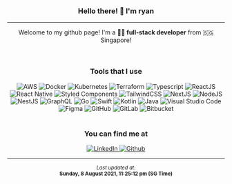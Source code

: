 <div align="center" style="text-align: center;">
  <h3 style="border-bottom: none">Hello there! 👋 I'm ryan</h3>
  <hr />
  <p>Welcome to my github page! I'm a <b>👨‍💻 full-stack developer</b> from 🇸🇬 Singapore!</p>
  <br />
  <h3>Tools that I use</h3>
      <img alt="AWS" src="https:&#x2F;&#x2F;img.shields.io&#x2F;badge&#x2F;AWS-%23FF9900.svg?style&#x3D;for-the-badge&amp;logo&#x3D;amazon-aws&amp;logoColor&#x3D;white"/>
      <img alt="Docker" src="https:&#x2F;&#x2F;img.shields.io&#x2F;badge&#x2F;docker-%230db7ed.svg?style&#x3D;for-the-badge&amp;logo&#x3D;docker&amp;logoColor&#x3D;white"/>
      <img alt="Kubernetes" src="https:&#x2F;&#x2F;img.shields.io&#x2F;badge&#x2F;kubernetes-%23326ce5.svg?style&#x3D;for-the-badge&amp;logo&#x3D;kubernetes&amp;logoColor&#x3D;white"/>
      <img alt="Terraform" src="https:&#x2F;&#x2F;img.shields.io&#x2F;badge&#x2F;terraform-%235835CC.svg?style&#x3D;for-the-badge&amp;logo&#x3D;terraform&amp;logoColor&#x3D;white"/>
      <img alt="Typescript" src="https:&#x2F;&#x2F;img.shields.io&#x2F;badge&#x2F;typescript-%23007ACC.svg?style&#x3D;for-the-badge&amp;logo&#x3D;typescript&amp;logoColor&#x3D;white"/>
      <img alt="ReactJS" src="https:&#x2F;&#x2F;img.shields.io&#x2F;badge&#x2F;react-%2320232a.svg?style&#x3D;for-the-badge&amp;logo&#x3D;react&amp;logoColor&#x3D;%2361DAFB"/>
      <img alt="React Native" src="https:&#x2F;&#x2F;img.shields.io&#x2F;badge&#x2F;react_native-%2320232a.svg?style&#x3D;for-the-badge&amp;logo&#x3D;react&amp;logoColor&#x3D;%2361DAFB"/>
      <img alt="Styled Components" src="https:&#x2F;&#x2F;img.shields.io&#x2F;badge&#x2F;styled--components-DB7093?style&#x3D;for-the-badge&amp;logo&#x3D;styled-components&amp;logoColor&#x3D;white"/>
      <img alt="TailwindCSS" src="https:&#x2F;&#x2F;img.shields.io&#x2F;badge&#x2F;tailwindcss-%2338B2AC.svg?style&#x3D;for-the-badge&amp;logo&#x3D;tailwind-css&amp;logoColor&#x3D;white"/>
      <img alt="NextJS" src="https:&#x2F;&#x2F;img.shields.io&#x2F;badge&#x2F;Next-black?style&#x3D;for-the-badge&amp;logo&#x3D;next.js&amp;logoColor&#x3D;white"/>
      <img alt="NodeJS" src="https:&#x2F;&#x2F;img.shields.io&#x2F;badge&#x2F;node.js-%2343853D.svg?style&#x3D;for-the-badge&amp;logo&#x3D;node.js&amp;logoColor&#x3D;white"/>
      <img alt="NestJS" src="https:&#x2F;&#x2F;img.shields.io&#x2F;badge&#x2F;nestjs-%23E0234E.svg?style&#x3D;for-the-badge&amp;logo&#x3D;nestjs&amp;logoColor&#x3D;white"/>
      <img alt="GraphQL" src="https:&#x2F;&#x2F;img.shields.io&#x2F;badge&#x2F;-GraphQL-%23DB7093?style&#x3D;for-the-badge&amp;logo&#x3D;graphql"/>
      <img alt="Go" src="https:&#x2F;&#x2F;img.shields.io&#x2F;badge&#x2F;go-%2300ADD8.svg?style&#x3D;for-the-badge&amp;logo&#x3D;go&amp;logoColor&#x3D;white"/>
      <img alt="Swift" src="https:&#x2F;&#x2F;img.shields.io&#x2F;badge&#x2F;swift-%23FA7343.svg?style&#x3D;for-the-badge&amp;logo&#x3D;swift&amp;logoColor&#x3D;white"/>
      <img alt="Kotlin" src="https:&#x2F;&#x2F;img.shields.io&#x2F;badge&#x2F;kotlin-%230095D5.svg?style&#x3D;for-the-badge&amp;logo&#x3D;kotlin&amp;logoColor&#x3D;white"/>
      <img alt="Java" src="https:&#x2F;&#x2F;img.shields.io&#x2F;badge&#x2F;java-%23ED8B00.svg?style&#x3D;for-the-badge&amp;logo&#x3D;java&amp;logoColor&#x3D;white"/>
      <img alt="Visual Studio Code" src="https:&#x2F;&#x2F;img.shields.io&#x2F;badge&#x2F;VisualStudioCode-0078d7.svg?style&#x3D;for-the-badge&amp;logo&#x3D;visual-studio-code&amp;logoColor&#x3D;white"/>
      <img alt="Figma" src="https:&#x2F;&#x2F;img.shields.io&#x2F;badge&#x2F;figma-%23F24E1E.svg?style&#x3D;for-the-badge&amp;logo&#x3D;figma&amp;logoColor&#x3D;white"/>
      <img alt="GitHub" src="https:&#x2F;&#x2F;img.shields.io&#x2F;badge&#x2F;github-%23121011.svg?style&#x3D;for-the-badge&amp;logo&#x3D;github&amp;logoColor&#x3D;white"/>
      <img alt="GitLab" src="https:&#x2F;&#x2F;img.shields.io&#x2F;badge&#x2F;gitlab-%23181717.svg?style&#x3D;for-the-badge&amp;logo&#x3D;gitlab&amp;logoColor&#x3D;white"/>
      <img alt="Bitbucket" src="https:&#x2F;&#x2F;img.shields.io&#x2F;badge&#x2F;bitbucket-%230047B3.svg?style&#x3D;for-the-badge&amp;logo&#x3D;bitbucket&amp;logoColor&#x3D;white"/>
  <br />
  <br />
  <h3>You can find me at</h3>
      <a href="https:&#x2F;&#x2F;www.linkedin.com&#x2F;in&#x2F;ryan-ashneil&#x2F;">
        <img alt="LinkedIn" src="https:&#x2F;&#x2F;img.shields.io&#x2F;badge&#x2F;linkedin-%230077B5.svg?style&#x3D;for-the-badge&amp;logo&#x3D;linkedin&amp;logoColor&#x3D;white"/>
      </a>
      <a href="https:&#x2F;&#x2F;github.com&#x2F;ryanashneil">
        <img alt="Github" src="https:&#x2F;&#x2F;img.shields.io&#x2F;badge&#x2F;github-%23121011.svg?style&#x3D;for-the-badge&amp;logo&#x3D;github&amp;logoColor&#x3D;white"/>
      </a>
  <hr />
  <small><em>Last updated at:</em></small>
  <br />
  <small><b>Sunday, 8 August 2021, 11:25:12 pm (SG Time)</b></small>
</div>